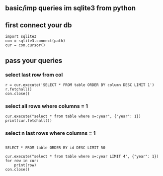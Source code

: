 ## basic/imp queries im sqlite3 from python

## first connect your db
```
import sqlite3
con = sqlite3.connect(path)
cur = con.cursor()

```

## pass your queries

### select last row from col

```
r = cur.execute('SELECT * FROM table ORDER BY column DESC LIMIT 1')
r.fetchall()
con.close()
```

### select all rows where columns = 1


```
cur.execute("select * from table where x=:year", {"year": 1})
print(cur.fetchall())
```

### select n last rows where columns = 1

```

SELECT * FROM table ORDER BY id DESC LIMIT 50

cur.execute("select * from table where x=:year LIMIT 4", {"year": 1})
for row in cur:
    print(row)
con.close()

```

